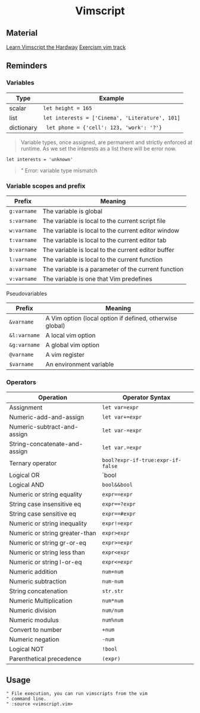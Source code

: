<h1 align="center">
    Vimscript
</h1>

## Material

[Learn Vimscript the Hardway](http://learnvimscriptthehardway.stevelosh.com)
[Exercism vim track](https://exercism.io/my/tracks/vimscript)

## Reminders

### Variables

| Type | Example |
| ---- | ------- |
| scalar | `let height = 165` |
| list | `let interests = ['Cinema', 'Literature', 101]` |
| dictionary | ` let phone = {'cell': 123, 'work': '?'}` |

>Variable types, once assigned, are permanent and strictly enforced
at runtime. As we set the interests as a list there will be error now.

```vim
let interests = 'unknown'
```

>" Error: variable type mismatch

### Variable scopes and prefix

| Prefix | Meaning |
| ------ | ------- |
| `g:varname` | The variable is global |
| `s:varname` | The variable is local to the current script file |
| `w:varname` | The variable is local to the current editor window |
| `t:varname` | The variable is local to the current editor tab |
| `b:varname` | The variable is local to the current editor buffer |
| `l:varname` | The variable is local to the current function |
| `a:varname` | The variable is a parameter of the current function |
| `v:varname` | The variable is one that Vim predefines |

Pseudovariables

| Prefix | Meaning |
| ------ | ------- |
| `&varname` | A Vim option (local option if defined, otherwise global) |
| `&l:varname` | A local vim option |
| `&g:varname` | A global vim option |
| `@varname` | A vim register |
| `$varname` | An environment variable |

### Operators

| Operation | Operator Syntax |
| --------- | --------------- |
| Assignment | `let var=expr` |
| Numeric-add-and-assign | `let var+=expr` |
| Numeric-subtract-and-assign | `let var-=expr` |
| String-concatenate-and-assign | `let var.=expr` |
| Ternary operator | `bool?expr-if-true:expr-if-false` |
| Logical OR | `bool||bool` |
| Logical AND | `bool&&bool` |
| Numeric or string equality | `expr==expr` |
| String case insensitive eq | `expr==?expr` |
| String case sensitive eq | `expr==#expr` |
| Numeric or string inequality | `expr!=expr` |
| Numeric or string greater-than | `expr>expr` |
| Numeric or string gr-or-eq | `expr>=expr` |
| Numeric or string less than | `expr<expr` |
| Numeric or string l-or-eq | `expr<=expr` |
| Numeric addition | `num+num` |
| Numeric subtraction | `num-num` |
| String concatenation | `str.str` |
| Numeric Multiplication | `num*num` |
| Numeric division | `num/num` |
| Numeric modulus | `num%num` |
| Convert to number | `+num` |
| Numeric negation | `-num` |
| Logical NOT | `!bool` |
| Parenthetical precedence | `(expr)` |

## Usage

```vim
" File execution, you can run vimscripts from the vim
" command line.
" :source <vimscript.vim>
```
